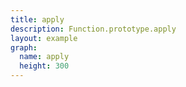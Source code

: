```yaml
---
title: apply
description: Function.prototype.apply
layout: example
graph:
  name: apply
  height: 300
---
```

